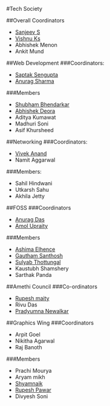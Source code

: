 #Tech Society

##Overall Coordinators
* [Sanjeev S](https://github.com/ddemented)
* [Vishnu Ks](http://github.com/hackerkid)
* Abhishek Menon
* Ankit Mund
	
##Web Development
###Coordinators:
* [Saptak Sengupta](https://www.github.com/SaptakS)
* [Anurag Sharma](https://www.github.com/anurageldorado)

###Members
* [Shubham Bhendarkar](http://github.com/codebhendi)
* [Abhishek Deora](http://github.com/adeora7)
* Aditya Kumawat
* Madhuri Soni
* Asif Khursheed

##Networking
###Coordinators:
* [Vivek Anand](https://github.com/vivekanand1101)
* Namit Aggarwal

###Members:
* Sahil Hindwani
* Utkarsh Sahu
* Akhila Jetty

##FOSS
###Coordinators
* [Anurag Das](shadowwalkers)
* [Amol Upraity](vampcoder)

###Members
* [Ashima Elhence](elhenceashima)
* [Gautham Santhosh](https://github.com/gauthamzz)
* [Sulyab Thottungal](https://github.com/sulyabtv)
* Kaustubh Shamshery
* Sarthak Panda


##Amethi Council
###Co-ordinators
* [Rupesh maity](https://www.github.com/deathsurgeon)
* Rivu Das
* [Pradyumna Newalkar](https://github.com/pradyumna1)


##Graphics Wing
###Coordinators
* Arpit Goel
* Nikitha Agarwal
* Raj Banoth

###Members

 * Prachi Mourya
 * Aryam mikh
 *  [Shyamnaik](https://www.github.com/Shyamnaik)
 *   [Rupesh Pawar](https://www.github.com/rupeshpawar007)
 *   Divyesh Soni


